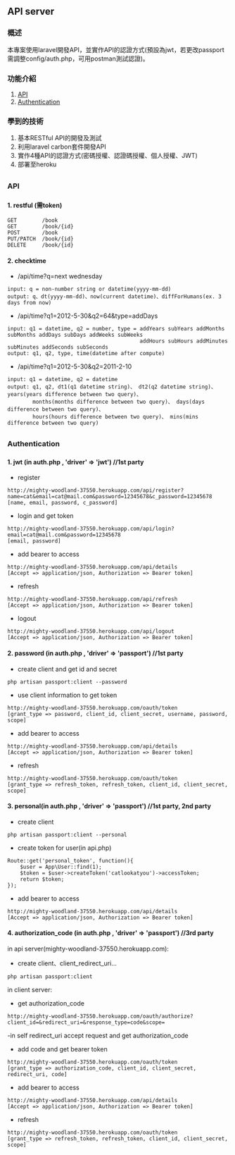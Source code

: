 ## API server

### 概述
本專案使用laravel開發API，並實作API的認證方式(預設為jwt，若更改passport需調整config/auth.php，可用postman測試認證)。

### 功能介紹
1.	[API](#API)
2.	[Authentication](#Authentication)

### 學到的技術
1.	基本RESTful API的開發及測試
2.	利用laravel carbon套件開發API
3.	實作4種API的認證方式(密碼授權、認證碼授權、個人授權、JWT)
4.  部署至heroku

## 

<h3 id="API">API<h3>

#### 1. restful (需token)
    
    GET        /book
    GET        /book/{id}
    POST       /book
    PUT/PATCH  /book/{id}
    DELETE     /book/{id}
    
#### 2. checktime

   - /api/time?q=next wednesday
   
    input: q = non-number string or datetime(yyyy-mm-dd)
    output: q、dt(yyyy-mm-dd)、now(current datetime)、diffForHumans(ex. 3 days from now)
    
   - /api/time?q1=2012-5-30&q2=64&type=addDays
    
    input: q1 = datetime, q2 = number, type = addYears subYears addMonths subMonths addDays subDays addWeeks subWeeks 
                                              addHours subHours addMinutes subMinutes addSeconds subSeconds
    output: q1, q2, type, time(datetime after compute)
    
   - /api/time?q1=2012-5-30&q2=2011-2-10
    
    input: q1 = datetime, q2 = datetime
    output: q1, q2, dt1(q1 datetime string)、 dt2(q2 datetime string)、 years(years difference between two query)、
            months(months difference between two query)、 days(days difference between two query)、
            hours(hours difference between two query)、 mins(mins difference between two query)

##

<h3 id="Authentication">Authentication<h3>

#### 1. jwt (in auth.php , 'driver' => 'jwt') //1st party

   - register
    
    http://mighty-woodland-37550.herokuapp.com/api/register?name=cat&email=cat@mail.com&password=12345678&c_password=12345678
    [name, email, password, c_password]

   - login and get token
    
    http://mighty-woodland-37550.herokuapp.com/api/login?email=cat@mail.com&password=12345678 
    [email, password]

   - add bearer to access
    
    http://mighty-woodland-37550.herokuapp.com/api/details
    [Accept => application/json, Authorization => Bearer token]

   - refresh
    
    http://mighty-woodland-37550.herokuapp.com/api/refresh
    [Accept => application/json, Authorization => Bearer token]

   - logout
    
    http://mighty-woodland-37550.herokuapp.com/api/logout
    [Accept => application/json, Authorization => Bearer token]
    
#### 2. password (in auth.php , 'driver' => 'passport') //1st party

   - create client and get id and secret
   
    php artisan passport:client --password

   - use client information to get token
   
    http://mighty-woodland-37550.herokuapp.com/oauth/token
    [grant_type => password, client_id, client_secret, username, password, scope]

   - add bearer to access
    
    http://mighty-woodland-37550.herokuapp.com/api/details
    [Accept => application/json, Authorization => Bearer token]

   - refresh
    
    http://mighty-woodland-37550.herokuapp.com/oauth/token
    [grant_type => refresh_token, refresh_token, client_id, client_secret, scope]
    
#### 3. personal(in auth.php , 'driver' => 'passport') //1st party, 2nd party
   - create client
    
    php artisan passport:client --personal

   - create token for user(in api.php)
    
    Route::get('personal_token', function(){
        $user = App\User::find(1);
        $token = $user->createToken('catlookatyou')->accessToken;
        return $token;
    });

   - add bearer to access
    
    http://mighty-woodland-37550.herokuapp.com/api/details
    [Accept => application/json, Authorization => Bearer token]

#### 4. authorization_code (in auth.php , 'driver' => 'passport') //3rd party

   in api server(mighty-woodland-37550.herokuapp.com):
   
   - create client、client_redirect_uri...
    
    php artisan passport:client

   in client server:
    
   - get authorization_code
    
    http://mighty-woodland-37550.herokuapp.com/oauth/authorize?client_id=&redirect_uri=&response_type=code&scope=
   -in self redirect_uri accept request and get authorization_code

   - add code and get bearer token
   
    http://mighty-woodland-37550.herokuapp.com/oauth/token
    [grant_type => authorization_code, client_id, client_secret, redirect_uri, code]

   - add bearer to access
   
    http://mighty-woodland-37550.herokuapp.com/api/details
    [Accept => application/json, Authorization => Bearer token]

   - refresh
    
    http://mighty-woodland-37550.herokuapp.com/oauth/token
    [grant_type => refresh_token, refresh_token, client_id, client_secret, scope]
